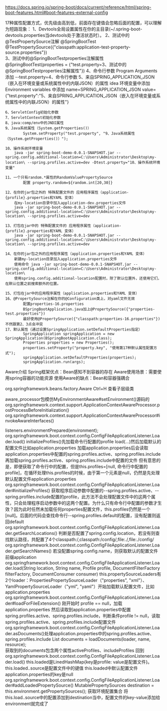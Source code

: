 https://docs.spring.io/spring-boot/docs/current/reference/html/spring-boot-features.html#boot-features-external-config

17种属性配置方式，优先级由高到低，前面存在键值会忽略后面的配置，可以理解为短路现象：
	1、Devtools全局设置属性在你的主目录(~/.spring-boot-devtools.properties当devtools处于激活状态时）。
	2、测试中的@TestPropertySource注解
        @SpringBootTest
        @TestPropertySource({"classpath:application-test-property-source.properties"})                 
	3、测试中的@SpringBootTestproperties注解属性
        @SpringBootTest(properties = {"test.property=3、测试中的@SpringBootTestproperties注解属性"})
	4、命令行参数
	    Program Arguments 添加 --test.property=4、命令行参数
	5、来自SPRING_APPLICATION_JSON（嵌入在环境变量或系统属性中的内联JSON）的属性
	    idea 环境变量中添加
	    Environment variables 中添加 
         	name=SPRING_APPLICATION_JSON
         	value={"test.property":"5、来自SPRING_APPLICATION_JSON（嵌入在环境变量或系统属性中的内联JSON）的属性"}
        
        
    6、ServletConfig初始化参数
    7、ServletContext初始化参数
    8、java:comp/env中的JNDI属性
    9、Java系统属性（System.getProperties()）
            System.setProperty("test.property", "9、Java系统属性（System.getProperties()）");
            
    10、操作系统环境变量
        java -jar spring-boot-demo-0.0.1-SNAPSHOT.jar --spring.config.additional-location=C:\Users\Administrator\Desktop\my-location\ --spring.profiles.active=dev -Dtest.property="10、操作系统环境变量"
        
    11、一个只有random.*属性的RandomValuePropertySource
            配置 property.random=${random.int[20,30]}
            
    12、在你的jar包之外的 特殊配置文件的 应用程序属性（application-{profile}.properties和YAML 变体）
        在my-location目录中加入application-dev.properties文件
        java -jar spring-boot-demo-0.0.1-SNAPSHOT.jar --spring.config.additional-location=C:\Users\Administrator\Desktop\my-location\ --spring.profiles.active=dev
        
    13、打包在jar中的 特殊配置文件的 应用程序属性（application-{profile}.properties和YAML 变体）
        java -jar spring-boot-demo-0.0.1-SNAPSHOT.jar --spring.config.additional-location=C:\Users\Administrator\Desktop\my-location\ --spring.profiles.active=dev
        
    14、在你的jar包之外的应用程序属性（application.properties和YAML 变体）
        新建my-location目录加入application.properties文件
        使用命令 java -jar spring-boot-demo-0.0.1-SNAPSHOT.jar --spring.config.additional-location=C:\Users\Administrator\Desktop\my-location\
        使用spring.config.additional-location配置时，除了默认位置外，还使用它们，在默认位置之前搜索额外的位置。
        
    15、打包在jar中的应用程序属性（application.properties和YAML 变体）
    16、@PropertySource注解在你的@Configuration类上，对yaml文件无效
            配置properties-16.properties
            BSpringBootApplication.java加上@PropertySource({"properties-test.properties"})
            最好使用@PropertySource({"classpath:properties-16.properties"})不然跟第2、3点会冲突
    17、默认属性（通过设置SpringApplication.setDefaultProperties指定）
            SpringApplication springApplication = new SpringApplication(BSpringBootApplication.class);
            Properties properties = new Properties();
            properties.setProperty("property.key", "使用第17种默认属性配置方式");
            springApplication.setDefaultProperties(properties);
            springApplication.run(args);
    
Aware介绍
    Spring框架优点：Bean感知不到容器的存在
    Aware使用场景：需要使用spring容器的功能资源
    使用Aware的缺点：Bean和容器强耦合  
    
org.springframework.beans.factory.Aware 
    Ctrl+H 查看子层级类
    
aware_processor包模仿MyEnvironmentAware#setEnvironment()源码的
    org.springframework.context.support.ApplicationContextAwareProcessor.postProcessBeforeInitialization()
        org.springframework.context.support.ApplicationContextAwareProcessor#invokeAwareInterfaces()

listeners.environmentPrepared(environment);            
org.springframework.boot.context.config.ConfigFileApplicationListener.Loader.load()
    initializeProfiles()先加载命令行配置的profile
    load(...)然后加载默认的配置文件比如application.properties
        加载application.properties后会读取application.properties中配置的spring.profiles.active、spring.profiles.include
            再加载spring.profiles.active、spring.profiles.include中配置的文件
    但有意思的是，即便获取了命令行中的配置，但是this.profiles=[null, 命令行中配置的profile]，在循环处理this.profiles的时候，由于第一个元素是null，仍然是先处理默认配置文件application.properties
org.springframework.boot.context.config.ConfigFileApplicationListener.Loader#initializeProfiles()
    获取程序启动参数中配置的--spring.profiles.active、--spring.profiles.include配置的profile，此方法不会处理配置文件中的这两个属性，只会处理程序启动参数中的这两个配置。为什么只有命令行中配置的参数才生效？因为此时任然未加载任何properties配置文件，this.profiles仍然是一个[null]。后面的代码会查找命令行--spring.profiles.default的配置，没有配置则返回default  
org.springframework.boot.context.config.ConfigFileApplicationListener.Loader.getSearchLocations()
    判断是否配置了spring.config.location，若没有则查找默认路径，共配置了4个classpath:/,classpath:/config/,file:./,file:./config/
org.springframework.boot.context.config.ConfigFileApplicationListener.Loader.getSearchNames()
    若没配置spring.config.name，则获取默认的配置文件前缀application 
org.springframework.boot.context.config.ConfigFileApplicationListener.Loader.load(String location, String name, Profile profile, DocumentFilterFactory filterFactory, DocumentConsumer consumer)
    this.propertySourceLoaders有2个loader：PropertiesPropertySourceLoader（"properties", "xml"）、YamlPropertySourceLoader（"yml", "yaml"）开始加载默认配置文件，比如application.properties
org.springframework.boot.context.config.ConfigFileApplicationListener.Loader#loadForFileExtension()
    刚开始时 profile == null，加载application.properties
    然后读取到application.properties中配置spring.profiles.active、spring.profiles.include，判断条件profile != null，读取spring.profiles.active、spring.profiles.include配置文件
org.springframework.boot.context.config.ConfigFileApplicationListener.Loader.asDocuments()处理application.properties中的spring.profiles.active、spring.profiles.include
    List<Document> documents = loadDocuments(loader, name, resource);    
    获取到的documents包含两个属性activeProfiles、includeProfiles
回到org.springframework.boot.context.config.ConfigFileApplicationListener.Loader.load()
    this.loaded是LinedHashMap{key是profile: value是配置文件}。this.loaded..source是配置文件中的键值
    this.loaded中默认配置文件application.properties的key是null  
org.springframework.boot.context.config.ConfigFileApplicationListener.Loader#addLoadedPropertySource()
    MutablePropertySources destination = this.environment.getPropertySources(); 获取环境配置集合
    将this.load..source中的配置添加到destination当中，配置文件的key-value添加给environment就完成了
  
  
    
    